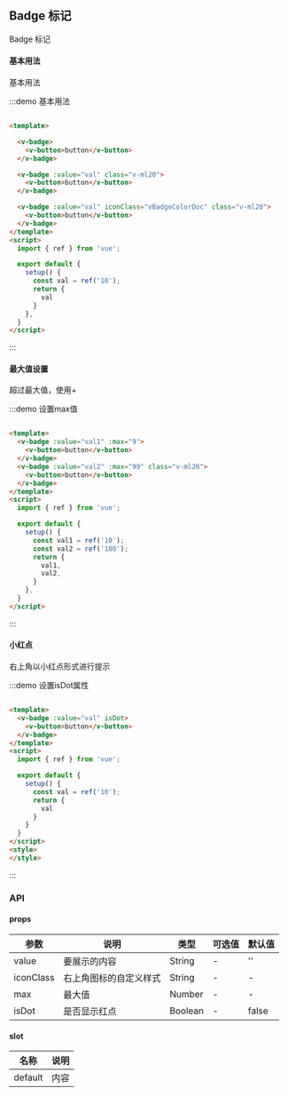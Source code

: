 ## Badge 标记

Badge 标记

#### 基本用法

基本用法

:::demo 基本用法

```html

<template>

  <v-badge>
    <v-button>button</v-button>
  </v-badge>

  <v-badge :value="val" class="v-ml20">
    <v-button>button</v-button>
  </v-badge>

  <v-badge :value="val" iconClass="vBadgeColorDoc" class="v-ml20">
    <v-button>button</v-button>
  </v-badge>
</template>
<script>
  import { ref } from 'vue';

  export default {
    setup() {
      const val = ref('10');
      return {
        val
      }
    },
  }
</script>
```

:::

#### 最大值设置

超过最大值，使用+

:::demo 设置max值

```html

<template>
  <v-badge :value="val1" :max="9">
    <v-button>button</v-button>
  </v-badge>
  <v-badge :value="val2" :max="99" class="v-ml20">
    <v-button>button</v-button>
  </v-badge>
</template>
<script>
  import { ref } from 'vue';

  export default {
    setup() {
      const val1 = ref('10');
      const val2 = ref('100');
      return {
        val1,
        val2,
      }
    },
  }
</script>
```

:::

#### 小红点

右上角以小红点形式进行提示

:::demo 设置isDot属性

```html

<template>
  <v-badge :value="val" isDot>
    <v-button>button</v-button>
  </v-badge>
</template>
<script>
  import { ref } from 'vue';

  export default {
    setup() {
      const val = ref('10');
      return {
        val
      }
    }
  }
</script>
<style>
</style>
```

:::

### API

#### props

| 参数      | 说明          | 类型      | 可选值                           | 默认值  |
|---------- |-------------- |---------- |--------------------------------  |-------- |
| value | 要展示的内容 | String | - | '' |
| iconClass | 右上角图标的自定义样式 | String | - | - |
| max | 最大值 | Number | - | - |
| isDot | 是否显示红点 | Boolean | - | false |

#### slot

| 名称 | 说明 |
|---------- |-------- |
| default | 内容 |



